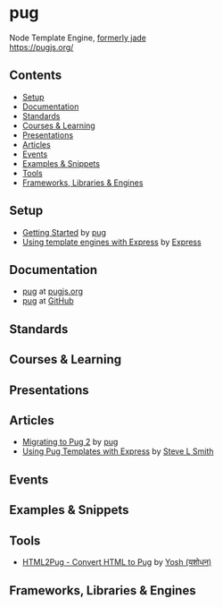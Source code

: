 # pug

Node Template Engine, [formerly jade](https://github.com/pugjs/pug/issues/2184)  
https://pugjs.org/

## Contents

- [Setup](#setup)
- [Documentation](#documentation)
- [Standards](#standards)
- [Courses & Learning](#courses--learning)
- [Presentations](#presentations)
- [Articles](#articles)
- [Events](#events)
- [Examples & Snippets](#examples--snippets)
- [Tools](#tools)
- [Frameworks, Libraries & Engines](#frameworks-libraries--engines)

## Setup

- [Getting Started](https://pugjs.org/api/getting-started.html) by [pug](https://pugjs.org/)
- [Using template engines with Express](https://expressjs.com/en/guide/using-template-engines.html) by [Express](https://expressjs.com/)

## Documentation

- [pug](https://pugjs.org/api/getting-started.html) at [pugjs.org](https://pugjs.org/)
- [pug](https://github.com/pugjs/pug) at [GitHub](https://github.com/)

## Standards

## Courses & Learning

## Presentations

## Articles

- [Migrating to Pug 2](https://pugjs.org/api/migration-v2.html) by [pug](https://pugjs.org)
- [Using Pug Templates with Express](http://funkyjavascript.com/using-pug-templates-with-express/) by [Steve L Smith](http://funkyjavascript.com/author/steve/)

## Events

## Examples & Snippets

## Tools

- [HTML2Pug - Convert HTML to Pug](http://html2pug.com/) by [Yosh (यशोधन)](http://izolate.net/)

## Frameworks, Libraries & Engines
